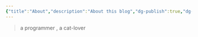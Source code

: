 ```yaml
---
{"title":"About","description":"About this blog","dg-publish":true,"dg-path":"/","date":"2024-03-20 13:57:51","updated":"2024-11-04 16:47:11","pin":false}
---
```



> a programmer , a cat-lover